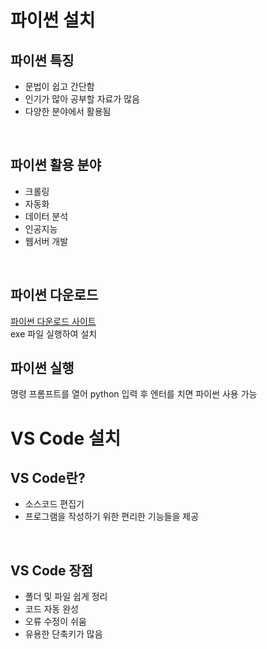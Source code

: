 # 파이썬 설치
## 파이썬 특징
+ 문법이 쉽고 간단함
+ 인기가 많아 공부할 자료가 많음
+ 다양한 분야에서 활용됨
<br>

## 파이썬 활용 분야
+ 크롤링
+ 자동화
+ 데이터 분석
+ 인공지능
+ 웹서버 개발
<br>

## 파이썬 다운로드
[파이썬 다운로드 사이트](https://www.python.org/)  
exe 파일 실행하여 설치
<br>

## 파이썬 실행
명령 프롬프트를 열어 python 입력 후 엔터를 치면 파이썬 사용 가능 
<br>

# VS Code 설치
## VS Code란?
+ 소스코드 편집기
+ 프로그램을 작성하기 위한 편리한 기능들을 제공
<br>

## VS Code 장점
+ 폴더 및 파일 쉽게 정리
+ 코드 자동 완성
+ 오류 수정이 쉬움
+ 유용한 단축키가 많음